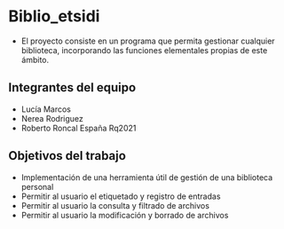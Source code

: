 # Biblio_etsidi

* El proyecto consiste en un programa que permita gestionar cualquier biblioteca, incorporando las funciones elementales propias de este ámbito.

## Integrantes del equipo

* Lucía Marcos
* Nerea Rodriguez
* Roberto Roncal España Rq2021

## Objetivos del trabajo

* Implementación de una herramienta útil de gestión de una biblioteca personal
* Permitir al usuario el etiquetado y registro de entradas
* Permitir al usuario la consulta y filtrado de archivos
* Permitir al usuario la modificación y borrado de archivos
